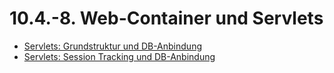 # 10.4.-8. Web-Container und Servlets

* [Servlets: Grundstruktur und DB-Anbindung](./kap04-08_1.md)
* [Servlets: Session Tracking und DB-Anbindung](./kap04-08_2.md)